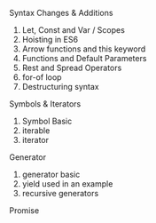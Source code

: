 Syntax Changes & Additions
1. Let, Const and Var / Scopes
2. Hoisting in ES6
3. Arrow functions and this keyword
4. Functions and Default Parameters
5. Rest and Spread Operators
6. for-of loop
7. Destructuring syntax

Symbols & Iterators
1. Symbol Basic
2. iterable
3. iterator

Generator
1. generator basic
2. yield used in an example
3. recursive generators

Promise